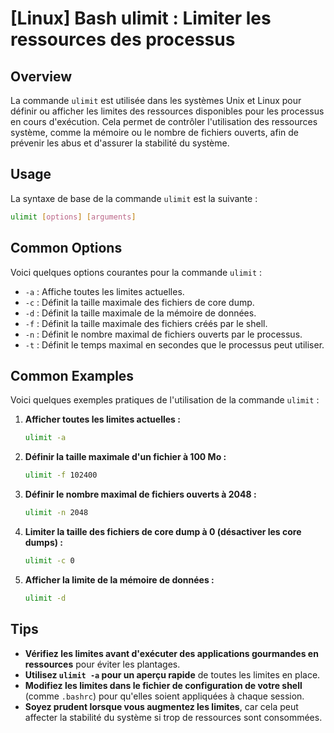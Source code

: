 # [Linux] Bash ulimit : Limiter les ressources des processus

## Overview
La commande `ulimit` est utilisée dans les systèmes Unix et Linux pour définir ou afficher les limites des ressources disponibles pour les processus en cours d'exécution. Cela permet de contrôler l'utilisation des ressources système, comme la mémoire ou le nombre de fichiers ouverts, afin de prévenir les abus et d'assurer la stabilité du système.

## Usage
La syntaxe de base de la commande `ulimit` est la suivante :

```bash
ulimit [options] [arguments]
```

## Common Options
Voici quelques options courantes pour la commande `ulimit` :

- `-a` : Affiche toutes les limites actuelles.
- `-c` : Définit la taille maximale des fichiers de core dump.
- `-d` : Définit la taille maximale de la mémoire de données.
- `-f` : Définit la taille maximale des fichiers créés par le shell.
- `-n` : Définit le nombre maximal de fichiers ouverts par le processus.
- `-t` : Définit le temps maximal en secondes que le processus peut utiliser.

## Common Examples
Voici quelques exemples pratiques de l'utilisation de la commande `ulimit` :

1. **Afficher toutes les limites actuelles :**
   ```bash
   ulimit -a
   ```

2. **Définir la taille maximale d'un fichier à 100 Mo :**
   ```bash
   ulimit -f 102400
   ```

3. **Définir le nombre maximal de fichiers ouverts à 2048 :**
   ```bash
   ulimit -n 2048
   ```

4. **Limiter la taille des fichiers de core dump à 0 (désactiver les core dumps) :**
   ```bash
   ulimit -c 0
   ```

5. **Afficher la limite de la mémoire de données :**
   ```bash
   ulimit -d
   ```

## Tips
- **Vérifiez les limites avant d'exécuter des applications gourmandes en ressources** pour éviter les plantages.
- **Utilisez `ulimit -a` pour un aperçu rapide** de toutes les limites en place.
- **Modifiez les limites dans le fichier de configuration de votre shell** (comme `.bashrc`) pour qu'elles soient appliquées à chaque session.
- **Soyez prudent lorsque vous augmentez les limites**, car cela peut affecter la stabilité du système si trop de ressources sont consommées.